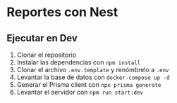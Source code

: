 # Reportes con Nest

## Ejecutar en Dev

1. Clonar el repositorio
2. Instalar las dependencias con `npm install`
3. Clonar el archivo `.env.template` y renómbrelo a `.env`
4. Levantar la base de datos con `docker-compose up -d`
5. Generar el Prisma client con `npx prisma generate`
6. Levantar el servidor con `npm run start:dev`
